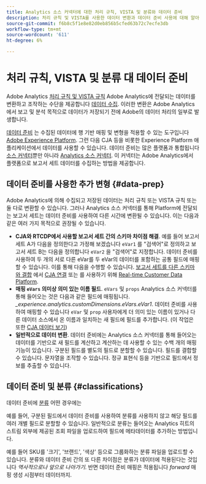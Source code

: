 ```yaml
---
title: Analytics 소스 커넥터에 대한 처리 규칙, VISTA 및 분류와 데이터 준비
description: 처리 규칙 및 VISTA를 사용한 데이터 변환과 데이터 준비 사용에 대해 알아봅니다
source-git-commit: f6b8c5f1e8e82d0eb856b5cfed63b72c7ecfe3db
workflow-type: tm+mt
source-wordcount: '611'
ht-degree: 6%

---
```



# 처리 규칙, VISTA 및 분류 대 데이터 준비

Adobe Analytics [처리 규칙 및 VISTA 규칙](https://experienceleague.adobe.com/docs/analytics/admin/admin-tools/processing-rules/processing-rules-configuration/processing-rule-order.html?lang=en) Adobe Analytics에 전달되는 데이터를 변환하고 조작하는 수단을 제공합니다 [데이터 수집](https://experienceleague.adobe.com/docs/analytics/analyze/reports-analytics/reporting-interface/overview-data-collection.html?lang=en). 이러한 변환은 Adobe Analytics에서 보고 및 분석 목적으로 데이터가 저장되기 전에 Adobe의 데이터 처리의 일부로 발생합니다.

[데이터 준비](https://experienceleague.adobe.com/docs/experience-platform/data-prep/home.html?lang=ko-KR) 는 수집된 데이터에 행 기반 매핑 및 변형을 적용할 수 있는 도구입니다 [Adobe Experience Platform](https://experienceleague.adobe.com/docs/experience-platform.html?lang=en). 그런 다음 CJA 등을 비롯한 Experience Platform 애플리케이션에서 데이터를 사용할 수 있습니다. 데이터 준비는 많은 플랫폼과 통합됩니다 [소스 커넥터](https://experienceleague.adobe.com/docs/experience-platform/sources/home.html?lang=en)뿐만 아니라 [Analytics 소스 커넥터](https://experienceleague.adobe.com/docs/experience-platform/sources/ui-tutorials/create/adobe-applications/analytics.html?lang=ko). 이 커넥터는 Adobe Analytics에서 플랫폼으로 보고서 세트 데이터를 수집하는 방법을 제공합니다.

## 데이터 준비를 사용한 추가 변형 {#data-prep}

Adobe Analytics에 의해 수집되고 저장된 데이터는 처리 규칙 또는 VISTA 규칙 또는 둘 다로 변환할 수 있습니다. 그러나 Analytics 소스 커넥터를 통해 Platform에 전달되는 보고서 세트는 데이터 준비를 사용하여 다른 시간에 변환될 수 있습니다. 이는 다음과 같은 여러 가지 목적으로 권장될 수 있습니다.

* **CJA와 RTCDP에서 사용할 보고서 세트 간의 스키마 차이점 해결**. 예를 들어 보고서 세트 A가 다음을 정의한다고 가정해 보겠습니다 `eVar1` 를 &quot;검색어&quot;로 정의하고 보고서 세트 B는 다음을 정의합니다 `eVar2` 을 &quot;검색어&quot;로 지정합니다. 데이터 준비를 사용하여 두 개의 서로 다른 eVar를 두 eVar의 데이터를 포함하는 공통 필드에 매핑할 수 있습니다. 이를 통해 다음을 수행할 수 있습니다. [보고서 세트를 다른 스키마와 결합](https://experienceleague.adobe.com/docs/analytics-platform/using/cja-usecases/combine-report-suites.html?lang=en) 에서 [CJA 연결](/help/connections/overview.md) 또는 를 사용하기 위해 [Real-time Customer Data Platform](https://experienceleague.adobe.com/docs/platform-learn/tutorials/application-services/rtcdp/understanding-the-real-time-customer-data-platform.html?lang=ko).
* **매핑 `eVars` 의미상 의미 있는 이름 필드**. `eVars` 및 `props` Analytics 소스 커넥터를 통해 들어오는 것은 다음과 같은 필드에 매핑됩니다. _\_experience.analytics.customDimensions.eVars.eVar1_. 데이터 준비를 사용하여 매핑할 수 있습니다 `eVar` 및 `prop` 사용자에게 더 의미 있는 이름이 있거나 다른 데이터 소스에서 온 이름과 일치하는 새 필드에 필드를 추가합니다. (이 작업은 또한 [CJA 데이터 보기](/help/data-views/create-dataview.md))
* **일반적으로 데이터 변환**. 데이터 준비에는 Analytics 소스 커넥터를 통해 들어오는 데이터를 기반으로 새 필드를 계산하고 계산하는 데 사용할 수 있는 수백 개의 매핑 기능이 있습니다. 구분된 필드를 별도의 필드로 분할할 수 있습니다. 필드를 결합할 수 있습니다. 문자열을 조작할 수 있습니다. 정규 표현식 등을 기반으로 필드에서 정보를 추출할 수 있습니다.

## 데이터 준비 및 분류 {#classifications}

데이터 준비에 [분류](https://experienceleague.adobe.com/docs/analytics/components/classifications/c-classifications.html?lang=ko) 어떤 경우에는

예를 들어, 구분된 필드에서 데이터 준비를 사용하여 분류를 사용하지 않고 해당 필드를 여러 개별 필드로 분할할 수 있습니다. 일반적으로 분류는 들어오는 Analytics 히트의 스트림 외부에 제공된 조회 파일을 업로드하여 필드에 메타데이터를 추가하는 방법입니다.

예를 들어 SKU를 &#39;크기&#39;, &#39;브랜드&#39;, &#39;색상&#39; 등으로 그룹화하는 분류 파일을 업로드할 수 있습니다. 분류와 데이터 준비 간의 또 다른 차이점은 분류가 데이터에 적용된다는 것입니다 _역사적으로나 앞으로 나아가기_. 반면 데이터 준비 매핑은 적용됩니다 _forward_ 매핑 생성 시점부터 데이터까지.

